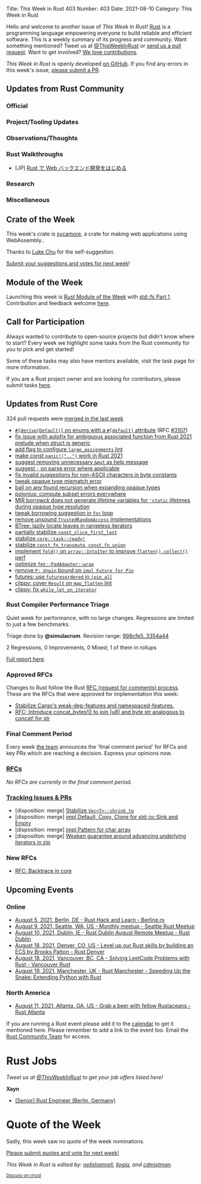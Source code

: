 Title: This Week in Rust 403
Number: 403
Date: 2021-08-10
Category: This Week in Rust

Hello and welcome to another issue of *This Week in Rust*!
[Rust](http://rust-lang.org) is a programming language empowering everyone to build reliable and efficient software.
This is a weekly summary of its progress and community.
Want something mentioned? Tweet us at [@ThisWeekInRust](https://twitter.com/ThisWeekInRust) or [send us a pull request](https://github.com/rust-lang/this-week-in-rust).
Want to get involved? [We love contributions](https://github.com/rust-lang/rust/blob/master/CONTRIBUTING.md).

*This Week in Rust* is openly developed [on GitHub](https://github.com/rust-lang/this-week-in-rust).
If you find any errors in this week's issue, [please submit a PR](https://github.com/rust-lang/this-week-in-rust/pulls).

## Updates from Rust Community

### Official

### Project/Tooling Updates

### Observations/Thoughts

### Rust Walkthroughs
* [JP] [Rust で Web バックエンド開発をはじめる](https://developers.cyberagent.co.jp/blog/archives/31110/)

### Research

### Miscellaneous

## Crate of the Week

This week's crate is [sycamore](https://crates.io/crates/sycamore), a crate for making web applications using WebAssembly..

Thanks to [Luke Chu](https://users.rust-lang.org/t/crate-of-the-week/2704/941) for the self-suggestion.

[Submit your suggestions and votes for next week][submit_crate]!

[submit_crate]: https://users.rust-lang.org/t/crate-of-the-week/2704

## Module of the Week

Launching this week is [Rust Module of the Week](https://motw.rs) with [std::fs Part 1](https://motw.rs/blog/2021/08/01/stdfs-part-1/). Contribution and feedback welcome [here](https://github.com/slyons/rust-module-of-the-week).

## Call for Participation

Always wanted to contribute to open-source projects but didn't know where to start?
Every week we highlight some tasks from the Rust community for you to pick and get started!

Some of these tasks may also have mentors available, visit the task page for more information.

If you are a Rust project owner and are looking for contributors, please submit tasks [here][guidelines].

[guidelines]: https://users.rust-lang.org/t/twir-call-for-participation/4821

## Updates from Rust Core

324 pull requests were [merged in the last week][merged]

[merged]: https://github.com/search?q=is%3Apr+org%3Arust-lang+is%3Amerged+merged%3A2021-07-26..2021-08-02

* [`#[derive(Default)]` on enums with a `#[default]` attribute](https://github.com/rust-lang/rust/pull/86735) (RFC [#3107](https://rust-lang.github.io/rfcs/3107-derive-enum-default.html))
* [fix issue with autofix for ambiguous associated function from Rust 2021 prelude when struct is generic](https://github.com/rust-lang/rust/pull/87557)
* [add flag to configure `large_assignments` lint](https://github.com/rust-lang/rust/pull/86450)
* [make const `panic!("..")` work in Rust 2021](https://github.com/rust-lang/rust/pull/86998)
* [suggest removing unnecessary `&mut` as help message](https://github.com/rust-lang/rust/pull/87453)
* [suggest `;` on parse error where applicable](https://github.com/rust-lang/rust/pull/87436)
* [fix invalid suggestions for non-ASCII characters in byte constants](https://github.com/rust-lang/rust/pull/87659)
* [tweak opaque type mismatch error](https://github.com/rust-lang/rust/pull/87673)
* [bail on any found recursion when expanding opaque types](https://github.com/rust-lang/rust/pull/87546)
* [polonius: compute subset errors everywhere](https://github.com/rust-lang/polonius/pull/156)
* [MIR borrowck does not generate lifetime variables for `'static` lifetimes during opaque type resolution](https://github.com/rust-lang/rust/pull/87483)
* [tweak borrowing suggestion in `for` loop](https://github.com/rust-lang/rust/pull/87559)
* [remove unsound `TrustedRandomAccess` implementations](https://github.com/rust-lang/rust/pull/85874)
* [BTree: lazily locate leaves in rangeless iterators](https://github.com/rust-lang/rust/pull/86031)
* [partially stabilize `const_slice_first_last`](https://github.com/rust-lang/rust/pull/86593)
* [stabilize `core::task::ready!`](https://github.com/rust-lang/rust/pull/81050)
* [stabilize `const_fn_transmute`, `const_fn_union`](https://github.com/rust-lang/rust/pull/85769)
* [implement `fold()` on `array::IntoIter` to improve `flatten().collect()` perf](https://github.com/rust-lang/rust/pull/87431)
* [optimize `fmt::PadAdapter::wrap`](https://github.com/rust-lang/rust/pull/87052)
* [remove `P: Unpin` bound on `impl Future for Pin`](https://github.com/rust-lang/rust/pull/81363)
* [futures: use `futuresordered` in `join_all`](https://github.com/rust-lang/futures-rs/pull/2412)
* [clippy: cover `Result` on `map_flatten` lint](https://github.com/rust-lang/rust-clippy/pull/7522)
* [clippy: fix `while_let_on_iterator`](https://github.com/rust-lang/rust-clippy/pull/7520)

### Rust Compiler Performance Triage

Quiet week for performance, with no large changes. Regressions are limited to just a few benchmarks.

Triage done by **@simulacrum**.
Revision range: [998cfe5..3354a44](https://perf.rust-lang.org/?start=998cfe5aad7c21eb19a4bca50f05a13354706970&end=3354a44d2fa8d5ba6b8d6b40d2596de2c8292ec1&absolute=false&stat=instructions%3Au)

2 Regressions, 0 Improvements, 0 Mixed; 1 of them in rollups

[Full report here](https://github.com/rust-lang/rustc-perf/blob/master/triage/2021-08-03.md).

### Approved RFCs

Changes to Rust follow the Rust [RFC (request for comments) process](https://github.com/rust-lang/rfcs#rust-rfcs). These
are the RFCs that were approved for implementation this week:

* [Stabilize Cargo's weak-dep-features and namespaced-features.](https://github.com/rust-lang/rfcs/pull/3143)
* [RFC: Introduce concat_bytes!() to join [u8] and byte str analogous to concat! for str](https://github.com/rust-lang/rfcs/pull/2509)

### Final Comment Period

Every week [the team](https://www.rust-lang.org/team.html) announces the
'final comment period' for RFCs and key PRs which are reaching a
decision. Express your opinions now.

### [RFCs](https://github.com/rust-lang/rfcs/labels/final-comment-period)

*No RFCs are currently in the final comment period.*

### [Tracking Issues & PRs](https://github.com/rust-lang/rust/labels/final-comment-period)

* [disposition: merge] [Stabilize `Vec<T>::shrink_to`](https://github.com/rust-lang/rust/pull/86879)
* [disposition: merge] [impl Default, Copy, Clone for std::io::Sink and Empty](https://github.com/rust-lang/rust/pull/86744)
* [disposition: merge] [impl Pattern for char array](https://github.com/rust-lang/rust/pull/86336)
* [disposiiton: merge] [Weaken guarantee around advancing underlying iterators in zip](https://github.com/rust-lang/rust/pull/83791)

### New RFCs

* [RFC: Backtrace in core](https://github.com/rust-lang/rfcs/pull/3156)

## Upcoming Events

### Online

* [August 5, 2021, Berlin, DE - Rust Hack and Learn - Berline.rs](https://berline.rs/)
* [August 9, 2021, Seattle, WA, US - Monthly meetup - Seattle Rust Meetup](https://www.meetup.com/Seattle-Rust-Meetup/events/gskksrycclbnb/)
* [August 10, 2021, Dublin, IE - Rust Dublin August Remote Meetup - Rust Dublin](https://www.meetup.com/Rust-Dublin/events/279788945)
* [August 18, 2021, Denver, CO, US - Level up our Rust skills by building an ECS by Brooks Patton - Rust Denver](https://www.meetup.com/Rust-Boulder-Denver/events/278909353/)
* [August 18, 2021, Vancouver, BC, CA - Solving LeetCode Problems with Rust - Vancouver Rust](https://www.meetup.com/Vancouver-Rust/events/zkqvjsycclbxb/)
* [August 19, 2021, Manchester, UK - Rust Manchester - Speeding Up the Snake: Extending Python with Rust](https://www.meetup.com/rust-manchester/events/279730616/)

### North America

* [August 11, 2021, Atlanta, GA, US - Grab a beer with fellow Rustaceans - Rust Atlanta](https://www.meetup.com/Rust-ATL/events/lhpkmsycclbpb/)

If you are running a Rust event please add it to the [calendar] to get
it mentioned here. Please remember to add a link to the event too.
Email the [Rust Community Team][community] for access.

[calendar]: https://www.google.com/calendar/embed?src=apd9vmbc22egenmtu5l6c5jbfc%40group.calendar.google.com
[community]: mailto:community-team@rust-lang.org

# Rust Jobs

*Tweet us at [@ThisWeekInRust](https://twitter.com/ThisWeekInRust) to get your job offers listed here!*

**Xayn**

* [(Senior) Rust Engineer (Berlin, Germany)](https://xayn.jobs.personio.de/job/288899)

# Quote of the Week

Sadly, this week saw no quote of the week nominations.

[Please submit quotes and vote for next week!](https://users.rust-lang.org/t/twir-quote-of-the-week/328)

*This Week in Rust is edited by: [nellshamrell](https://github.com/nellshamrell), [llogiq](https://github.com/llogiq), and [cdmistman](https://github.com/cdmistman).*

<small>[Discuss on r/rust](https://www.reddit.com/r/rust/comments/k5nsab/this_week_in_rust_367/)</small>
